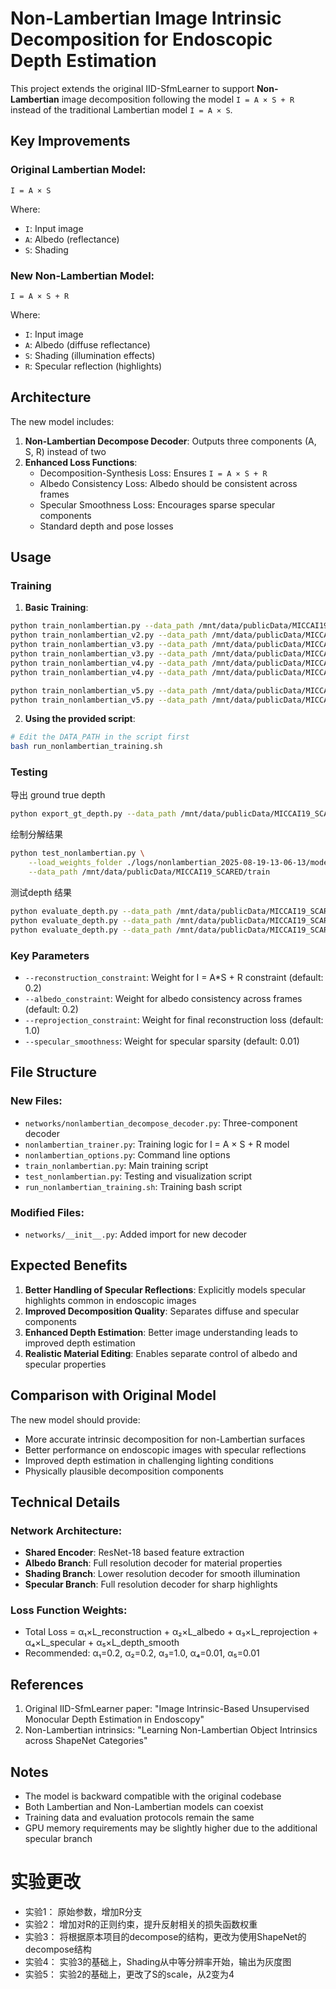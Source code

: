 # Non-Lambertian Image Intrinsic Decomposition for Endoscopic Depth Estimation

This project extends the original IID-SfmLearner to support **Non-Lambertian** image decomposition following the model `I = A × S + R` instead of the traditional Lambertian model `I = A × S`.

## Key Improvements

### Original Lambertian Model:
```
I = A × S
```
Where:
- `I`: Input image
- `A`: Albedo (reflectance)
- `S`: Shading

### New Non-Lambertian Model:
```
I = A × S + R
```
Where:
- `I`: Input image  
- `A`: Albedo (diffuse reflectance)
- `S`: Shading (illumination effects)
- `R`: Specular reflection (highlights)

## Architecture

The new model includes:

1. **Non-Lambertian Decompose Decoder**: Outputs three components (A, S, R) instead of two
2. **Enhanced Loss Functions**: 
   - Decomposition-Synthesis Loss: Ensures `I = A × S + R`
   - Albedo Consistency Loss: Albedo should be consistent across frames
   - Specular Smoothness Loss: Encourages sparse specular components
   - Standard depth and pose losses

## Usage

### Training

1. **Basic Training**:
```bash
python train_nonlambertian.py --data_path /mnt/data/publicData/MICCAI19_SCARED/train --log_dir ./logs
python train_nonlambertian_v2.py --data_path /mnt/data/publicData/MICCAI19_SCARED/train --log_dir ./logs_v2
python train_nonlambertian_v3.py --data_path /mnt/data/publicData/MICCAI19_SCARED/train --log_dir ./logs_v3/default
python train_nonlambertian_v3.py --data_path /mnt/data/publicData/MICCAI19_SCARED/train --log_dir ./logs_v3/v1_multiscale --v1_multiscale --num_epochs 20
python train_nonlambertian_v4.py --data_path /mnt/data/publicData/MICCAI19_SCARED/train --log_dir ./logs_v4/change_size --num_epochs 10
python train_nonlambertian_v4.py --data_path /mnt/data/publicData/MICCAI19_SCARED/train --log_dir ./logs_v4/independent --num_epochs 10 --structures independent

python train_nonlambertian_v5.py --data_path /mnt/data/publicData/MICCAI19_SCARED/train --log_dir ./logs_v5 --num_epochs 10
python train_nonlambertian_v5.py --data_path /mnt/data/publicData/MICCAI19_SCARED/train --log_dir ./logs_v7
```

2. **Using the provided script**:
```bash
# Edit the DATA_PATH in the script first
bash run_nonlambertian_training.sh
```

### Testing
导出 ground true depth
```bash
python export_gt_depth.py --data_path /mnt/data/publicData/MICCAI19_SCARED/train
```
绘制分解结果
```bash
python test_nonlambertian.py \
    --load_weights_folder ./logs/nonlambertian_2025-08-19-13-06-13/models/weights_19 \
    --data_path /mnt/data/publicData/MICCAI19_SCARED/train
```
测试depth 结果
```bash
python evaluate_depth.py --data_path /mnt/data/publicData/MICCAI19_SCARED/train --load_weights_folder ./logs_v2/nonlambertian_2025-08-24-12-33-35/models/weights_29
python evaluate_depth.py --data_path /mnt/data/publicData/MICCAI19_SCARED/train --load_weights_folder ./logs_v3/default/nonlambertian_v3_2025-08-25-20-20-14/models/weights_29
python evaluate_depth.py --data_path /mnt/data/publicData/MICCAI19_SCARED/train --load_weights_folder ./logs_v6/nonlambertian_2025-08-29-10-59-42/models/weights_29
```

### Key Parameters

- `--reconstruction_constraint`: Weight for I = A*S + R constraint (default: 0.2)
- `--albedo_constraint`: Weight for albedo consistency across frames (default: 0.2)  
- `--reprojection_constraint`: Weight for final reconstruction loss (default: 1.0)
- `--specular_smoothness`: Weight for specular sparsity (default: 0.01)

## File Structure

### New Files:
- `networks/nonlambertian_decompose_decoder.py`: Three-component decoder
- `nonlambertian_trainer.py`: Training logic for I = A × S + R model
- `nonlambertian_options.py`: Command line options
- `train_nonlambertian.py`: Main training script
- `test_nonlambertian.py`: Testing and visualization script
- `run_nonlambertian_training.sh`: Training bash script

### Modified Files:
- `networks/__init__.py`: Added import for new decoder

## Expected Benefits

1. **Better Handling of Specular Reflections**: Explicitly models specular highlights common in endoscopic images
2. **Improved Decomposition Quality**: Separates diffuse and specular components
3. **Enhanced Depth Estimation**: Better image understanding leads to improved depth estimation
4. **Realistic Material Editing**: Enables separate control of albedo and specular properties

## Comparison with Original Model

The new model should provide:
- More accurate intrinsic decomposition for non-Lambertian surfaces
- Better performance on endoscopic images with specular reflections
- Improved depth estimation in challenging lighting conditions
- Physically plausible decomposition components

## Technical Details

### Network Architecture:
- **Shared Encoder**: ResNet-18 based feature extraction
- **Albedo Branch**: Full resolution decoder for material properties
- **Shading Branch**: Lower resolution decoder for smooth illumination
- **Specular Branch**: Full resolution decoder for sharp highlights

### Loss Function Weights:
- Total Loss = α₁×L_reconstruction + α₂×L_albedo + α₃×L_reprojection + α₄×L_specular + α₅×L_depth_smooth
- Recommended: α₁=0.2, α₂=0.2, α₃=1.0, α₄=0.01, α₅=0.01

## References

1. Original IID-SfmLearner paper: "Image Intrinsic-Based Unsupervised Monocular Depth Estimation in Endoscopy"
2. Non-Lambertian intrinsics: "Learning Non-Lambertian Object Intrinsics across ShapeNet Categories"

## Notes

- The model is backward compatible with the original codebase
- Both Lambertian and Non-Lambertian models can coexist
- Training data and evaluation protocols remain the same
- GPU memory requirements may be slightly higher due to the additional specular branch


# 实验更改
- 实验1：
    原始参数，增加R分支
- 实验2：
    增加对R的正则约束，提升反射相关的损失函数权重
- 实验3：
    将根据原本项目的decompose的结构，更改为使用ShapeNet的decompose结构
- 实验4：
    实验3的基础上，Shading从中等分辨率开始，输出为灰度图
- 实验5：
    实验2的基础上，更改了S的scale，从2变为4
    
